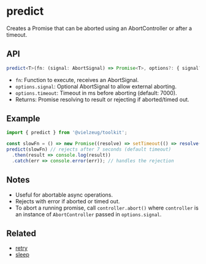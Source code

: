 # predict

Creates a Promise that can be aborted using an AbortController or after a timeout.

## API

```ts
predict<T>(fn: (signal: AbortSignal) => Promise<T>, options?: { signal?: AbortSignal; timeout?: number }): Promise<T>
```

- `fn`: Function to execute, receives an AbortSignal.
- `options.signal`: Optional AbortSignal to allow external aborting.
- `options.timeout`: Timeout in ms before aborting (default: 7000).
- Returns: Promise resolving to result or rejecting if aborted/timed out.

## Example

```ts
import { predict } from '@vielzeug/toolkit';

const slowFn = () => new Promise((resolve) => setTimeout(() => resolve('slow'), 10000));
predict(slowFn) // rejects after 7 seconds (default timeout)
  .then(result => console.log(result))
  .catch(err => console.error(err)); // handles the rejection
```

## Notes

- Useful for abortable async operations.
- Rejects with error if aborted or timed out.
- To abort a running promise, call `controller.abort()` where `controller` is an instance of `AbortController` passed in `options.signal`.

## Related

- [retry](./retry.md)
- [sleep](./sleep.md)
